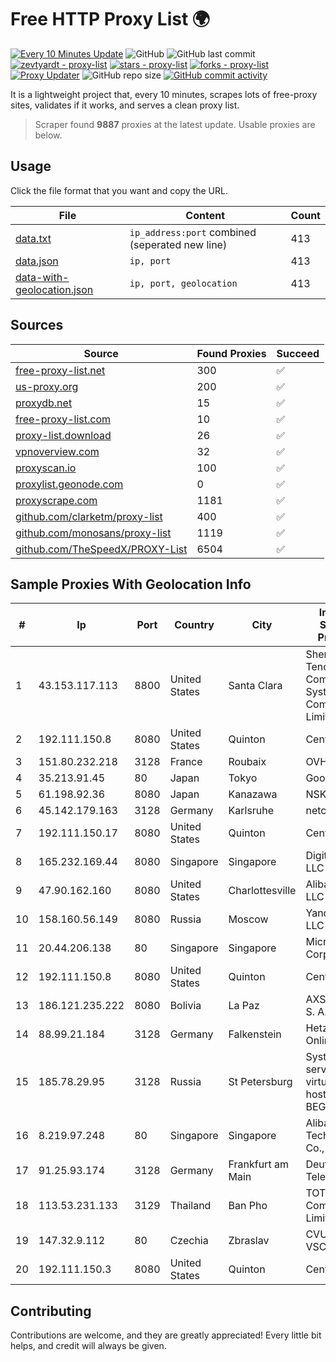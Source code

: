 
# Free HTTP Proxy List 🌍

[![Every 10 Minutes Update](https://github.com/mertguvencli/http-proxy-list/actions/workflows/main.yml/badge.svg?branch=main)](https://github.com/mertguvencli/http-proxy-list/actions/workflows/main.yml)
![GitHub](https://img.shields.io/github/license/mertguvencli/http-proxy-list)
![GitHub last commit](https://img.shields.io/github/last-commit/mertguvencli/http-proxy-list)
[![zevtyardt - proxy-list](https://img.shields.io/static/v1?label=zevtyardt&message=proxy-list&color=blue&logo=github)](https://github.com/zevtyardt/proxy-list "Go to GitHub repo")
[![stars - proxy-list](https://img.shields.io/github/stars/zevtyardt/proxy-list?style=social)](https://github.com/zevtyardt/proxy-list)
[![forks - proxy-list](https://img.shields.io/github/forks/zevtyardt/proxy-list?style=social)](https://github.com/zevtyardt/proxy-list)
[![Proxy Updater](https://github.com/zevtyardt/proxy-list/workflows/Proxy%20Updater/badge.svg)](https://github.com/zevtyardt/proxy-list/actions?query=workflow:"Proxy+Updater")
![GitHub repo size](https://img.shields.io/github/repo-size/zevtyardt/proxy-list)
[![GitHub commit activity](https://img.shields.io/github/commit-activity/m/zevtyardt/proxy-list?logo=commits)](https://github.com/zevtyardt/proxy-list/commits/main)

It is a lightweight project that, every 10 minutes, scrapes lots of free-proxy sites, validates if it works, and serves a clean proxy list.

> Scraper found **9887** proxies at the latest update. Usable proxies are below.

## Usage

Click the file format that you want and copy the URL.

|File|Content|Count|
|----|-------|-----|
|[data.txt](https://raw.githubusercontent.com/mertguvencli/http-proxy-list/main/proxy-list/data.txt)|`ip_address:port` combined (seperated new line)|413|
|[data.json](https://raw.githubusercontent.com/mertguvencli/http-proxy-list/main/proxy-list/data.json)|`ip, port`|413|
|[data-with-geolocation.json](https://raw.githubusercontent.com/mertguvencli/http-proxy-list/main/proxy-list/data-with-geolocation.json)|`ip, port, geolocation`|413|

## Sources

|Source|Found Proxies|Succeed|
|------|-------------|-------|
|[free-proxy-list.net](https://free-proxy-list.net)|300|✅|
|[us-proxy.org](https://www.us-proxy.org)|200|✅|
|[proxydb.net](http://proxydb.net)|15|✅|
|[free-proxy-list.com](https://free-proxy-list.com/?page=&port=&type%5B%5D=http&type%5B%5D=https&up_time=0&search=Search)|10|✅|
|[proxy-list.download](https://www.proxy-list.download/HTTP)|26|✅|
|[vpnoverview.com](https://vpnoverview.com/privacy/anonymous-browsing/free-proxy-servers)|32|✅|
|[proxyscan.io](https://www.proxyscan.io)|100|✅|
|[proxylist.geonode.com](https://proxylist.geonode.com/api/proxy-list?limit=300&page=1&sort_by=lastChecked&sort_type=desc&protocols=http,https)|0|✅|
|[proxyscrape.com](https://api.proxyscrape.com/v2/?request=displayproxies&protocol=http&timeout=10000&country=all&ssl=all&anonymity=all)|1181|✅|
|[github.com/clarketm/proxy-list](https://raw.githubusercontent.com/clarketm/proxy-list/master/proxy-list-raw.txt)|400|✅|
|[github.com/monosans/proxy-list](https://raw.githubusercontent.com/monosans/proxy-list/main/proxies/http.txt)|1119|✅|
|[github.com/TheSpeedX/PROXY-List](https://raw.githubusercontent.com/TheSpeedX/PROXY-List/master/http.txt)|6504|✅|


## Sample Proxies With Geolocation Info

|#|Ip|Port|Country|City|Internet Service Provider|
|-|--|----|-------|----|-------------------------|
|1|43.153.117.113|8800|United States|Santa Clara|Shenzhen Tencent Computer Systems Company Limited|
|2|192.111.150.8|8080|United States|Quinton|Centrilogic|
|3|151.80.232.218|3128|France|Roubaix|OVH SAS|
|4|35.213.91.45|80|Japan|Tokyo|Google LLC|
|5|61.198.92.36|8080|Japan|Kanazawa|NSK Co., Ltd.|
|6|45.142.179.163|3128|Germany|Karlsruhe|netcup GmbH|
|7|192.111.150.17|8080|United States|Quinton|Centrilogic|
|8|165.232.169.44|8080|Singapore|Singapore|DigitalOcean, LLC|
|9|47.90.162.160|8080|United States|Charlottesville|Alibaba.com LLC|
|10|158.160.56.149|8080|Russia|Moscow|Yandex.Cloud LLC|
|11|20.44.206.138|80|Singapore|Singapore|Microsoft Corporation|
|12|192.111.150.8|8080|United States|Quinton|Centrilogic|
|13|186.121.235.222|8080|Bolivia|La Paz|AXS Bolivia S. A.|
|14|88.99.21.184|3128|Germany|Falkenstein|Hetzner Online GmbH|
|15|185.78.29.95|3128|Russia|St Petersburg|System servers virtual hosting BEGET.RU|
|16|8.219.97.248|80|Singapore|Singapore|Alibaba (US) Technology Co., Ltd.|
|17|91.25.93.174|3128|Germany|Frankfurt am Main|Deutsche Telekom AG|
|18|113.53.231.133|3129|Thailand|Ban Pho|TOT Public Company Limited|
|19|147.32.9.112|80|Czechia|Zbraslav|CVUT-TCZ + VSCHT-TCZ|
|20|192.111.150.3|8080|United States|Quinton|Centrilogic|



## Contributing

Contributions are welcome, and they are greatly appreciated! Every
little bit helps, and credit will always be given.

